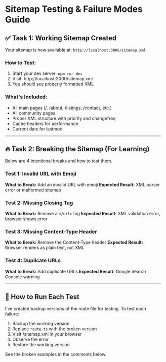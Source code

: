 # Sitemap Testing & Failure Modes Guide

## ✅ Task 1: Working Sitemap Created

Your sitemap is now available at: `http://localhost:3000/sitemap.xml`

### How to Test:
1. Start your dev server: `npm run dev`
2. Visit: http://localhost:3000/sitemap.xml
3. You should see properly formatted XML

### What's Included:
- All main pages (/, /about, /listings, /contact, etc.)
- All community pages
- Proper XML structure with priority and changefreq
- Cache headers for performance
- Current date for lastmod

---

## 🔥 Task 2: Breaking the Sitemap (For Learning)

Below are 4 intentional breaks and how to test them.

### Test 1: Invalid URL with Emoji
**What to Break:** Add an invalid URL with emoji
**Expected Result:** XML parser error or malformed sitemap

### Test 2: Missing Closing Tag
**What to Break:** Remove a `</url>` tag
**Expected Result:** XML validation error, browser shows error

### Test 3: Missing Content-Type Header
**What to Break:** Remove the Content-Type header
**Expected Result:** Browser renders as plain text, not XML

### Test 4: Duplicate URLs
**What to Break:** Add duplicate URLs
**Expected Result:** Google Search Console warning

---

## 📝 How to Run Each Test

I've created backup versions of the route file for testing. To test each failure:

1. Backup the working version
2. Replace `route.ts` with the broken version
3. Visit /sitemap.xml in your browser
4. Observe the error
5. Restore the working version

See the broken examples in the comments below.


